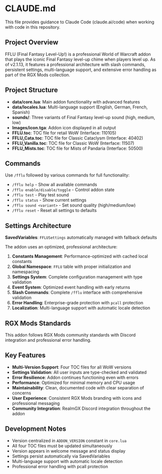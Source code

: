 # CLAUDE.md

This file provides guidance to Claude Code (claude.ai/code) when working with code in this repository.

## Project Overview

FFLU (Final Fantasy Level-Up!) is a professional World of Warcraft addon that plays the iconic Final Fantasy level-up chime when players level up. As of v2.1.13, it features a professional architecture with slash commands, persistent settings, multi-language support, and extensive error handling as part of the RGX Mods collection.

## Project Structure

- **data/core.lua**: Main addon functionality with advanced features
- **data/locales.lua**: Multi-language support (English, German, French, Spanish)
- **sounds/**: Three variants of Final Fantasy level-up sound (high, medium, low)
- **Images/icon.tga**: Addon icon displayed in all output
- **FFLU.toc**: TOC file for retail WoW (Interface: 110105)
- **FFLU_Cata.toc**: TOC file for Classic Cataclysm (Interface: 40402)
- **FFLU_Vanilla.toc**: TOC file for Classic WoW (Interface: 11507)
- **FFLU_Mists.toc**: TOC file for Mists of Pandaria (Interface: 50500)

## Commands

Use `/fflu` followed by various commands for full functionality:

- `/fflu help` - Show all available commands
- `/fflu enable/disable/toggle` - Control addon state
- `/fflu test` - Play test sound
- `/fflu status` - Show current settings
- `/fflu sound <variant>` - Set sound quality (high/medium/low)
- `/fflu reset` - Reset all settings to defaults

## Settings Architecture

**SavedVariables**: `FFLUSettings` automatically managed with fallback defaults

The addon uses an optimized, professional architecture:

1. **Constants Management**: Performance-optimized with cached local constants
2. **Global Namespace**: `FFLU` table with proper initialization and namespacing
3. **Settings System**: Complete configuration management with type validation
4. **Event System**: Optimized event handling with early returns
5. **Slash Commands**: Complete `/fflu` interface with comprehensive validation
6. **Error Handling**: Enterprise-grade protection with `pcall` protection
7. **Localization**: Multi-language support with automatic locale detection

## RGX Mods Standards

This addon follows RGX Mods community standards with Discord integration and professional error handling.

## Key Features

- **Multi-Version Support**: Four TOC files for all WoW versions
- **Settings Validation**: All user inputs are type-checked and validated
- **Error Resilience**: Addon continues functioning even with errors
- **Performance**: Optimized for minimal memory and CPU usage
- **Maintainability**: Clean, documented code with clear separation of concerns
- **User Experience**: Consistent RGX Mods branding with icons and professional messaging
- **Community Integration**: RealmGX Discord integration throughout the addon

## Development Notes

- Version centralized in `ADDON_VERSION` constant in `core.lua`
- All four TOC files must be updated simultaneously
- Version appears in welcome message and status display
- Settings persist automatically via SavedVariables
- Multi-language support with automatic locale detection
- Professional error handling with pcall protection